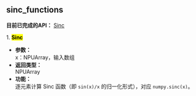 ## sinc_functions  

**目前已完成的API：** [Sinc](#Sinc)  

<span id="Sinc">1. <mark>**Sinc**</mark></span>  
- **参数：**  
    x：NPUArray，输入数组  
- **返回类型：**  
    NPUArray  
- **功能：**  
    逐元素计算 Sinc 函数（即 `sin(x)/x` 的归一化形式），对应 `numpy.sinc(x)`。  

